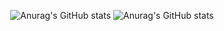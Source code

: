 <div align="center">

  ![Anurag's GitHub stats](https://github-readme-stats.vercel.app/api?username=jacobbvfx&theme=github_dark&show_icons=true)
  ![Anurag's GitHub stats](https://github-readme-stats.vercel.app/api/top-langs/?username=jacobbvfx&layout=compact&langs_count=10&theme=github_dark)
  
</div>
